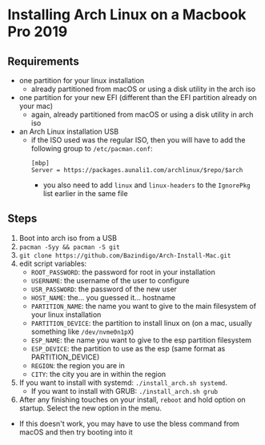 # Installing Arch Linux on a Macbook Pro 2019
## Requirements
* one partition for your linux installation
  * already partitioned from macOS or using a disk utility in the arch iso
* one partition for your new EFI (different than the EFI partition already on your mac)
  * again, already partitioned from macOS or using a disk utility in arch iso
* an Arch Linux installation USB
  * if the ISO used was the regular ISO, then you will have to add the following group to `/etc/pacman.conf`:
    ```
    [mbp]
    Server = https://packages.aunali1.com/archlinux/$repo/$arch
    ```
    * you also need to add `linux` and `linux-headers` to the `IgnorePkg` list earlier in the same file

## Steps
1. Boot into arch iso from a USB
2. `pacman -Syy && pacman -S git`
3. `git clone https://github.com/Bazindigo/Arch-Install-Mac.git`
4. edit script variables:
    * `ROOT_PASSWORD`: the password for root in your installation
    * `USERNAME`: the username of the user to configure
    * `USR_PASSWORD`: the password of the new user
    * `HOST_NAME`: the... you guessed it... hostname
    * `PARTITION_NAME`: the name you want to give to the main filesystem of your linux installation
    * `PARTITION_DEVICE`: the partition to install linux on (on a mac, usually something like `/dev/nvme0n1pX`)
    * `ESP_NAME`: the name you want to give to the esp partition filesystem
    * `ESP_DEVICE`: the partition to use as the esp (same format as PARTITION_DEVICE)
    * `REGION`: the region you are in
    * `CITY`: the city you are in within the region
5. If you want to install with systemd: `./install_arch.sh systemd`. 
    * If you want to install with GRUB: `./install_arch.sh grub`
6. After any finishing touches on your install, `reboot` and hold option on startup. Select the new option in the menu.
  * If this doesn't work, you may have to use the bless command from macOS and then try booting into it
